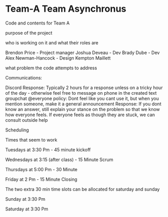 # Team-A      Team Asynchronus
Code and contents for Team A 


purpose of the project 



who is working on it and what their roles are

Brendon Price - Project manager 
Joshua Deveau - Dev
Brady Dube - Dev
Alex Newman-Hancock - Design 
Kempton Maillett



what problem the code attempts to address




Communications:

Discord Response: Typically 2 hours for a response unless on a tricky hour of the day - otherwise feel free to message on phone in the created text groupchat 
@everyone policy: Dont feel like you cant use it, but when you mention someone, make it a general announcement
Response: If you dont know an answer, still explain your stance on the problem so that we know how everyone feels. If everyone feels as though they are stuck, we can consult outside help 








Scheduling

Times that seem to work



Tuesdays at 3:30 Pm - 45 minute kickoff 

Wednesdays at 3:15 (after class) - 15 Minute Scrum 

Thursdays at 5:00 Pm - 30 Minute 

Friday at 2 Pm - 15 Minute Closing



The two extra 30 min time slots can be allocated for saturday and sunday

Sunday at 3:30 Pm

Saturday at 3:30 Pm
